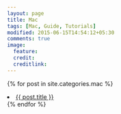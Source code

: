 ```yaml
---
layout: page
title: Mac
tags: [Mac, Guide, Tutorials]
modified: 2015-06-15T14:54:12+05:30
comments: true
image:
  feature:
  credit:
  creditlink:
---
```


{% for post in site.categories.mac %}
  <li><a href="{{ site.url }}{{ post.url }}" title="{{ post.title }}">{{ post.title }}</a></li>
{% endfor %}
